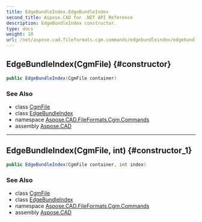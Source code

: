 ```yaml
---
title: EdgeBundleIndex.EdgeBundleIndex
second_title: Aspose.CAD for .NET API Reference
description: EdgeBundleIndex constructor. 
type: docs
weight: 10
url: /net/aspose.cad.fileformats.cgm.commands/edgebundleindex/edgebundleindex/
---
```

## EdgeBundleIndex(CgmFile) {#constructor}

```csharp
public EdgeBundleIndex(CgmFile container)
```

### See Also

* class [CgmFile](../../../aspose.cad.fileformats.cgm/cgmfile/)
* class [EdgeBundleIndex](../)
* namespace [Aspose.CAD.FileFormats.Cgm.Commands](../../edgebundleindex/)
* assembly [Aspose.CAD](../../../)

---

## EdgeBundleIndex(CgmFile, int) {#constructor_1}

```csharp
public EdgeBundleIndex(CgmFile container, int index)
```

### See Also

* class [CgmFile](../../../aspose.cad.fileformats.cgm/cgmfile/)
* class [EdgeBundleIndex](../)
* namespace [Aspose.CAD.FileFormats.Cgm.Commands](../../edgebundleindex/)
* assembly [Aspose.CAD](../../../)


